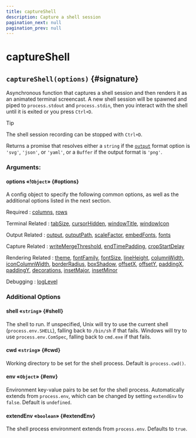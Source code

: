 ```yaml
---
title: captureShell
description: Capture a shell session
pagination_next: null
pagination_prev: null
---
```


# captureShell

## `captureShell(options)` {#signature}

Asynchronous function that captures a shell session and then renders it as an animated terminal screencast. A new shell session will be spawned and piped to `process.stdout` and `process.stdin`, then you interact with the shell until it is exited or you press `Ctrl+D`.

> [!tip]
> The shell session recording can be stopped with `Ctrl+D`.

Returns a promise that resolves either a `string` if the [`output`](options.md#output) format option is `'svg'`, `'json'`, or `'yaml'`, or a `Buffer` if the output format is `'png'`.

### Arguments:

#### options «!`Object`» {#options}

A config object to specify the following common options, as well as the additional options listed in the next section.

Required
: [columns](options.md#columns),
  [rows](options.md#rows)

Terminal Related
: [tabSize](options.md#tabSize),
  [cursorHidden](options.md#cursorHidden),
  [windowTitle](options.md#windowTitle),
  [windowIcon](options.md#windowIcon)

Output Related
: [output](options.md#output),
  [outputPath](options.md#outputPath),
  [scaleFactor](options.md#scaleFactor),
  [embedFonts](options.md#embedFonts),
  [fonts](options.md#fonts)

Capture Related
: [writeMergeThreshold](options.md#writeMergeThreshold),
  [endTimePadding](options.md#endTimePadding),
  [cropStartDelay](options.md#cropStartDelay)

Rendering Related
: [theme](options.md#theme),
  [fontFamily](options.md#fontFamily),
  [fontSize](options.md#fontSize),
  [lineHeight](options.md#lineHeight),
  [columnWidth](options.md#columnWidth),
  [iconColumnWidth](options.md#iconColumnWidth),
  [borderRadius](options.md#borderRadius),
  [boxShadow](options.md#boxShadow),
  [offsetX](options.md#offsetX),
  [offsetY](options.md#offsetY),
  [paddingX](options.md#paddingX),
  [paddingY](options.md#paddingY),
  [decorations](options.md#decorations),
  [insetMajor](options.md#insetMajor),
  [insetMinor](options.md#insetMinor)

Debugging
: [logLevel](options.md#logLevel)

### Additional Options

#### shell «`string`» {#shell}

The shell to run. If unspecified, Unix will try to use the current shell (`process.env.SHELL`), falling back to `/bin/sh` if that fails. Windows will try to use `process.env.ComSpec`, falling back to `cmd.exe` if that fails.

#### cwd «`string`» {#cwd}

Working directory to be set for the shell process. Default is `process.cwd()`.

#### env «`Object`» {#env}

Environment key-value pairs to be set for the shell process. Automatically extends from `process.env`, which can be changed by setting `extendEnv` to `false`. Default is `undefined`.

#### extendEnv «`boolean`» {#extendEnv}

The shell process environment extends from `process.env`. Defaults to `true`.

